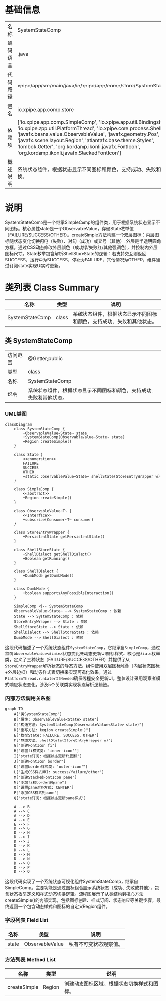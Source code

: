 # 基础信息

|      |      |
|------|------|
| 名称 | SystemStateComp |
| 编码语言 | .java |
| 代码路径 | xpipe/app/src/main/java/io/xpipe/app/comp/store/SystemStateComp.java |
| 包名 | io.xpipe.app.comp.store |
| 依赖项 | ['io.xpipe.app.comp.SimpleComp', 'io.xpipe.app.util.BindingsHelper', 'io.xpipe.app.util.PlatformThread', 'io.xpipe.core.process.ShellStoreState', 'javafx.beans.value.ObservableValue', 'javafx.geometry.Pos', 'javafx.scene.layout.Region', 'atlantafx.base.theme.Styles', 'lombok.Getter', 'org.kordamp.ikonli.javafx.FontIcon', 'org.kordamp.ikonli.javafx.StackedFontIcon'] |
| 概述说明 | 系统状态组件，根据状态显示不同图标和颜色，支持成功、失败和其他状态切换。 |

# 说明

SystemStateComp是一个继承SimpleComp的组件类，用于根据系统状态显示不同图标。核心属性state是一个ObservableValue，存储State枚举值（FAILURE/SUCCESS/OTHER）。createSimple方法构建一个双层图标：内层图标随状态变化切换闪电（失败）、对勾（成功）或叉号（其他）；外层是半透明圆角方框。通过CSS动态修改外层颜色（成功绿/失败红/其他强调色），并控制内外层图标尺寸。State枚举包含解析ShellStoreState的逻辑：若支持交互则返回SUCCESS，运行中为SUCCESS，停止为FAILURE，其他情况为OTHER。组件通过订阅state实现UI实时更新。

# 类列表 Class Summary

| 名称   | 类型  | 说明 |
|-------|------|-------------|
| SystemStateComp | class | 系统状态组件，根据状态显示不同图标和颜色，支持成功、失败和其他状态。 |



## 类 SystemStateComp

|      |      |
|------|------|
| 访问范围 | @Getter;public |
| 类型 | class |
| 名称 | SystemStateComp |
| 说明 | 系统状态组件，根据状态显示不同图标和颜色，支持成功、失败和其他状态。 |


### UML类图

```mermaid
classDiagram
    class SystemStateComp {
        -ObservableValue~State~ state
        +SystemStateComp(ObservableValue~State~ state)
        +Region createSimple()
    }

    class State {
        <<enumeration>>
        FAILURE
        SUCCESS
        OTHER
        +static ObservableValue~State~ shellState(StoreEntryWrapper w)
    }

    class SimpleComp {
        <<abstract>>
        +Region createSimple()
    }

    class ObservableValue~T~ {
        <<Interface>>
        +subscribe(Consumer~T~ consumer)
    }

    class StoreEntryWrapper {
        +PersistentState getPersistentState()
    }

    class ShellStoreState {
        +ShellDialect getShellDialect()
        +Boolean getRunning()
    }

    class ShellDialect {
        +DumbMode getDumbMode()
    }

    class DumbMode {
        +boolean supportsAnyPossibleInteraction()
    }

    SimpleComp <|-- SystemStateComp
    ObservableValue~State~ --> SystemStateComp : 依赖
    State --> SystemStateComp : 依赖
    StoreEntryWrapper --> State : 依赖
    ShellStoreState --> State : 依赖
    ShellDialect --> ShellStoreState : 依赖
    DumbMode --> ShellDialect : 依赖
```

这段代码描述了一个系统状态组件`SystemStateComp`，它继承自`SimpleComp`，通过监听`ObservableValue<State>`状态变化来动态更新UI图标样式。核心是`State`枚举类，定义了三种状态（FAILURE/SUCCESS/OTHER）并提供了从`StoreEntryWrapper`解析状态的静态方法。组件使用双层图标堆叠（内层状态图标+外层边框）和动态样式表切换来实现可视化效果，通过`PlatformThread.runLaterIfNeeded`确保线程安全更新UI。整体设计采用观察者模式响应状态变化，涉及5个关联类实现状态解析逻辑链。


### 内部方法调用关系图

```mermaid
graph TD
    A["类SystemStateComp"]
    B["属性: ObservableValue<State> state"]
    C["构造方法: SystemStateComp(ObservableValue<State> state)"]
    D["重写方法: Region createSimple()"]
    E["枚举State: FAILURE, SUCCESS, OTHER"]
    F["静态方法: shellState(StoreEntryWrapper w)"]
    G["创建FontIcon fi"]
    H["设置fi样式类: 'inner-icon'"]
    I["state订阅: 根据状态更新fi图标"]
    J["创建FontIcon border"]
    K["设置border样式类: 'outer-icon'"]
    L["生成CSS样式URI: success/failure/other"]
    M["创建StackedFontIcon pane"]
    N["添加fi和border到pane"]
    O["设置pane对齐方式: CENTER"]
    P["添加CSS样式到pane"]
    Q["state订阅: 根据状态更新pane样式"]

    A --> B
    A --> C
    A --> D
    A --> E
    E --> F
    D --> G
    D --> H
    D --> I
    D --> J
    D --> K
    D --> L
    D --> M
    D --> N
    D --> O
    D --> P
    D --> Q
```

这段代码实现了一个系统状态可视化组件SystemStateComp，继承自SimpleComp。主要功能是通过图标组合显示系统状态（成功、失败或其他），包含状态枚举定义和样式动态切换逻辑。流程图展示了从类结构到核心方法createSimple()的内部实现，包括图标创建、样式订阅、状态响应等关键步骤，最终返回一个包含动态样式和图标的自定义Region组件。

### 字段列表 Field List

| 名称  | 类型  | 说明 |
|-------|-------|------|
| state | ObservableValue<State> | 私有不可变状态观察值。 |

### 方法列表 Method List

| 名称  | 类型  | 说明 |
|-------|-------|------|
| createSimple | Region | 创建动态图标区域，根据状态切换样式和图标。 |





